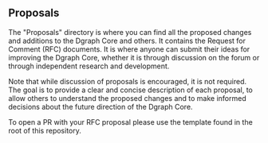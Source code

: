 ## Proposals

The "Proposals" directory is where you can find all the proposed changes and additions to the Dgraph Core and others. It
contains the Request for Comment (RFC) documents. It is where anyone can submit their ideas for improving the Dgraph
Core, whether it is through discussion on the forum or through independent research and development.

Note that while discussion of proposals is encouraged, it is not required. The goal is to provide a clear and concise
description of each proposal, to allow others to understand the proposed changes and to make informed decisions about
the future direction of the Dgraph Core.

To open a PR with your RFC proposal please use the template found in the root of this repository.
